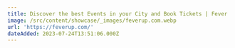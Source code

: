 ```yaml
---
title: Discover the best Events in your City and Book Tickets | Fever
image: /src/content/showcase/_images/feverup.com.webp
url: 'https://feverup.com/'
dateAdded: 2023-07-24T13:51:06.000Z
---
```


